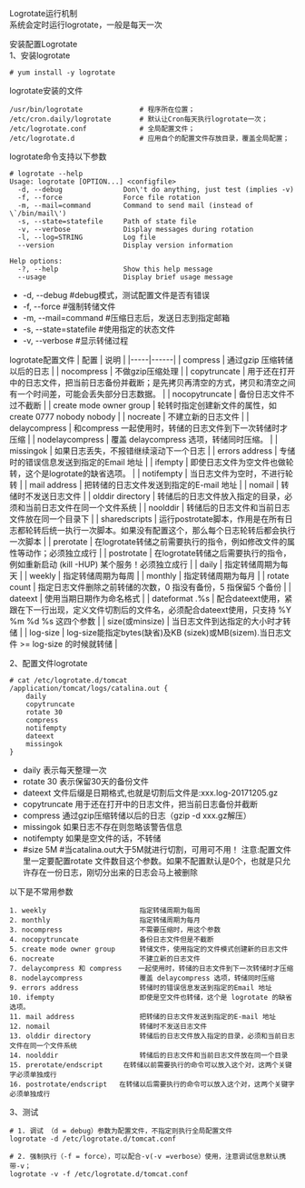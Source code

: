 Logrotate运行机制  
系统会定时运行logrotate，一般是每天一次  

安装配置Logrotate  
1、安装logrotate  
```
# yum install -y logrotate
```  

logrotate安装的文件
```
/usr/bin/logrotate              # 程序所在位置；
/etc/cron.daily/logrotate       # 默认让Cron每天执行logrotate一次；
/etc/logrotate.conf             # 全局配置文件；
/etc/logrotate.d                # 应用自个的配置文件存放目录，覆盖全局配置；
```  

logrotate命令支持以下参数
```
# logrotate --help
Usage: logrotate [OPTION...] <configfile>
  -d, --debug               Don\'t do anything, just test (implies -v)
  -f, --force               Force file rotation
  -m, --mail=command        Command to send mail (instead of \`/bin/mail\')
  -s, --state=statefile     Path of state file
  -v, --verbose             Display messages during rotation
  -l, --log=STRING          Log file
  --version                 Display version information

Help options:
  -?, --help                Show this help message
  --usage                   Display brief usage message
```
- -d, --debug #debug模式，测试配置文件是否有错误
- -f, --force #强制转储文件
- -m, --mail=command #压缩日志后，发送日志到指定邮箱
- -s, --state=statefile #使用指定的状态文件
- -v, --verbose #显示转储过程


logrotate配置文件
| 配置 | 说明 |
|-----|------|
| compress | 通过gzip 压缩转储以后的日志 |
| nocompress | 不做gzip压缩处理 |
| copytruncate | 用于还在打开中的日志文件，把当前日志备份并截断；是先拷贝再清空的方式，拷贝和清空之间有一个时间差，可能会丢失部分日志数据。 |
| nocopytruncate | 备份日志文件不过不截断 |
| create mode owner group | 轮转时指定创建新文件的属性，如create 0777 nobody nobody |
| nocreate | 不建立新的日志文件 |
| delaycompress | 和compress 一起使用时，转储的日志文件到下一次转储时才压缩 |
| nodelaycompress | 覆盖 delaycompress 选项，转储同时压缩。 |
| missingok | 如果日志丢失，不报错继续滚动下一个日志 |
| errors address | 专储时的错误信息发送到指定的Email 地址 |
| ifempty | 即使日志文件为空文件也做轮转，这个是logrotate的缺省选项。 |
| notifempty | 当日志文件为空时，不进行轮转 |
| mail address | 把转储的日志文件发送到指定的E-mail 地址 |
| nomail | 转储时不发送日志文件 |
| olddir directory | 转储后的日志文件放入指定的目录，必须和当前日志文件在同一个文件系统 |
| noolddir | 转储后的日志文件和当前日志文件放在同一个目录下 |
| sharedscripts | 运行postrotate脚本，作用是在所有日志都轮转后统一执行一次脚本。如果没有配置这个，那么每个日志轮转后都会执行一次脚本 |
| prerotate | 在logrotate转储之前需要执行的指令，例如修改文件的属性等动作；必须独立成行 |
| postrotate | 在logrotate转储之后需要执行的指令，例如重新启动 (kill -HUP) 某个服务！必须独立成行 |
| daily | 指定转储周期为每天 |
| weekly | 指定转储周期为每周 |
| monthly | 指定转储周期为每月 |
| rotate count | 指定日志文件删除之前转储的次数，0 指没有备份，5 指保留5 个备份 |
| dateext | 使用当期日期作为命名格式 |
| dateformat .%s | 配合dateext使用，紧跟在下一行出现，定义文件切割后的文件名，必须配合dateext使用，只支持 %Y %m %d %s 这四个参数 |
| size(或minsize) | 当日志文件到达指定的大小时才转储 |
| log-size | log-size能指定bytes(缺省)及KB (sizek)或MB(sizem).当日志文件 >= log-size 的时候就转储 |

2、配置文件logrotate  
```
# cat /etc/logrotate.d/tomcat
/application/tomcat/logs/catalina.out {
    daily
    copytruncate
    rotate 30
    compress
    notifempty
    dateext
    missingok
}
```  
- daily           表示每天整理一次    
- rotate 30       表示保留30天的备份文件
- dateext         文件后缀是日期格式,也就是切割后文件是:xxx.log-20171205.gz
- copytruncate    用于还在打开中的日志文件，把当前日志备份并截断
- compress        通过gzip压缩转储以后的日志（gzip -d xxx.gz解压）
- missingok       如果日志不存在则忽略该警告信息
- notifempty      如果是空文件的话，不转储
- #size 5M        #当catalina.out大于5M就进行切割，可用可不用！
注意:配置文件里一定要配置rotate 文件数目这个参数。如果不配置默认是0个，也就是只允许存在一份日志，刚切分出来的日志会马上被删除  



以下是不常用参数  
```
1. weekly                       指定转储周期为每周
2. monthly                      指定转储周期为每月
3. nocompress                   不需要压缩时，用这个参数 
4. nocopytruncate               备份日志文件但是不截断
5. create mode owner group      转储文件，使用指定的文件模式创建新的日志文件
6. nocreate                     不建立新的日志文件
7. delaycompress 和 compress    一起使用时，转储的日志文件到下一次转储时才压缩
8. nodelaycompress              覆盖 delaycompress 选项，转储同时压缩
9. errors address               转储时的错误信息发送到指定的Email 地址
10. ifempty                     即使是空文件也转储，这个是 logrotate 的缺省选项。
11. mail address                把转储的日志文件发送到指定的E-mail 地址
12. nomail                      转储时不发送日志文件
13. olddir directory            转储后的日志文件放入指定的目录，必须和当前日志文件在同一个文件系统 
14. noolddir                    转储后的日志文件和当前日志文件放在同一个目录
15. prerotate/endscript     在转储以前需要执行的命令可以放入这个对，这两个关键字必须单独成行
16. postrotate/endscript   在转储以后需要执行的命令可以放入这个对，这两个关键字必须单独成行
```  

3、测试  
```
# 1. 调试 （d = debug）参数为配置文件，不指定则执行全局配置文件
logrotate -d /etc/logrotate.d/tomcat.conf

# 2. 强制执行（-f = force），可以配合-v(-v =verbose）使用，注意调试信息默认携带-v；
logrotate -v -f /etc/logrotate.d/tomcat.conf
```  
